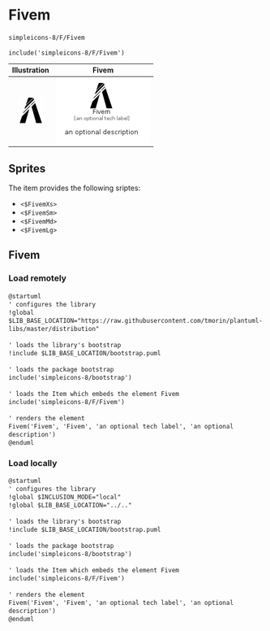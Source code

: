 # Fivem


```text
simpleicons-8/F/Fivem
```

```text
include('simpleicons-8/F/Fivem')
```



| Illustration | Fivem |
| :---: | :---: |
| ![illustration for Illustration](../../simpleicons-8/F/Fivem.png) | ![illustration for Fivem](../../simpleicons-8/F/Fivem.Local.png) |



## Sprites
The item provides the following sriptes:

- `<$FivemXs>`
- `<$FivemSm>`
- `<$FivemMd>`
- `<$FivemLg>`





## Fivem

### Load remotely
```plantuml
@startuml
' configures the library
!global $LIB_BASE_LOCATION="https://raw.githubusercontent.com/tmorin/plantuml-libs/master/distribution"

' loads the library's bootstrap
!include $LIB_BASE_LOCATION/bootstrap.puml

' loads the package bootstrap
include('simpleicons-8/bootstrap')

' loads the Item which embeds the element Fivem
include('simpleicons-8/F/Fivem')

' renders the element
Fivem('Fivem', 'Fivem', 'an optional tech label', 'an optional description')
@enduml
```

### Load locally
```plantuml
@startuml
' configures the library
!global $INCLUSION_MODE="local"
!global $LIB_BASE_LOCATION="../.."

' loads the library's bootstrap
!include $LIB_BASE_LOCATION/bootstrap.puml

' loads the package bootstrap
include('simpleicons-8/bootstrap')

' loads the Item which embeds the element Fivem
include('simpleicons-8/F/Fivem')

' renders the element
Fivem('Fivem', 'Fivem', 'an optional tech label', 'an optional description')
@enduml
```

